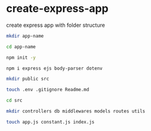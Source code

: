 # create-express-app

create express app with folder structure

```bash
mkdir app-name
```

```bash
cd app-name
```

```bash
npm init -y
```

```bash
npm i express ejs body-parser dotenv
```

```bash
mkdir public src
```

```bash
touch .env .gitignore Readme.md
```

```bash
cd src
```

```bash
mkdir controllers db middlewares models routes utils
```

```bash
touch app.js constant.js index.js
```
